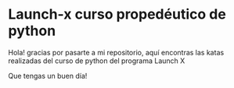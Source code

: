 # Launch-x   curso propedéutico de python

Hola! gracias por pasarte a mi repositorio, aquí encontras las katas realizadas del curso de python del programa Launch X 

Que tengas un buen día!

